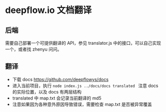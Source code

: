 # deepflow.io 文档翻译

## 后端

需要自己部署一个可提供翻译的 API，参见 translator.js 中的接口，可以自己实现一个，或者找 zhenyu 问问。

## 翻译

- 下载 docs https://github.com/deepflowys/docs
- 进入当前项目，执行 `node index.js ../docs/docs translated ` 注意 docs 的实际位置，以及 docs 有两层结构
- translated 中 map.txt 会记录当前翻译的 md5
- 注意如果因为各种意外原因导致错误，需要检查 map.txt 是否被异常覆盖
